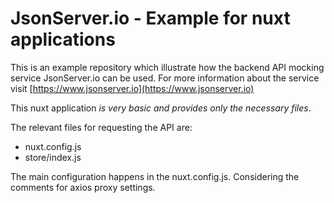 # JsonServer.io - Example for nuxt applications

This is an example repository which illustrate how the backend API mocking service JsonServer.io can be used. 
For more information about the service visit [https://www.jsonserver.io](https://www.jsonserver.io)

This nuxt application *is very basic and provides only the necessary files*.

The relevant files for requesting the API are:

- nuxt.config.js
- store/index.js

The main configuration happens in the nuxt.config.js. Considering the comments for axios proxy settings.